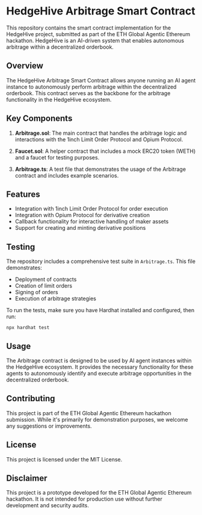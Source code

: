 # HedgeHive Arbitrage Smart Contract

This repository contains the smart contract implementation for the HedgeHive project, submitted as part of the ETH Global Agentic Ethereum hackathon. HedgeHive is an AI-driven system that enables autonomous arbitrage within a decentralized orderbook.

## Overview

The HedgeHive Arbitrage Smart Contract allows anyone running an AI agent instance to autonomously perform arbitrage within the decentralized orderbook. This contract serves as the backbone for the arbitrage functionality in the HedgeHive ecosystem.

## Key Components

1. **Arbitrage.sol**: The main contract that handles the arbitrage logic and interactions with the 1inch Limit Order Protocol and Opium Protocol.

2. **Faucet.sol**: A helper contract that includes a mock ERC20 token (WETH) and a faucet for testing purposes.

3. **Arbitrage.ts**: A test file that demonstrates the usage of the Arbitrage contract and includes example scenarios.

## Features

- Integration with 1inch Limit Order Protocol for order execution
- Integration with Opium Protocol for derivative creation
- Callback functionality for interactive handling of maker assets
- Support for creating and minting derivative positions

## Testing

The repository includes a comprehensive test suite in `Arbitrage.ts`. This file demonstrates:

- Deployment of contracts
- Creation of limit orders
- Signing of orders
- Execution of arbitrage strategies

To run the tests, make sure you have Hardhat installed and configured, then run:

```
npx hardhat test
```

## Usage

The Arbitrage contract is designed to be used by AI agent instances within the HedgeHive ecosystem. It provides the necessary functionality for these agents to autonomously identify and execute arbitrage opportunities in the decentralized orderbook.

## Contributing

This project is part of the ETH Global Agentic Ethereum hackathon submission. While it's primarily for demonstration purposes, we welcome any suggestions or improvements.

## License

This project is licensed under the MIT License.

## Disclaimer

This project is a prototype developed for the ETH Global Agentic Ethereum hackathon. It is not intended for production use without further development and security audits.
